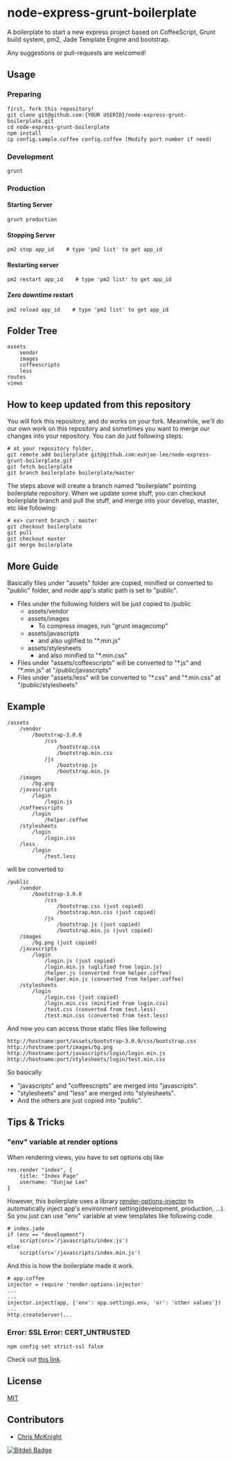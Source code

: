 # node-express-grunt-boilerplate

A boilerplate to start a new express project based on CoffeeScript, Grunt build system, pm2, Jade Template Engine and bootstrap.

Any suggestions or pull-requests are welcomed!


## Usage

### Preparing
    first, fork this repository!
    git clone git@github.com:{YOUR USERID}/node-express-grunt-boilerplate.git
    cd node-express-grunt-boilerplate
    npm install
    cp config.sample.coffee config.coffee (Modify port number if need)

### Development
    grunt

### Production

#### Starting Server
    grunt production


#### Stopping Server
    pm2 stop app_id    # type 'pm2 list' to get app_id

#### Restarting server
    pm2 restart app_id    # type 'pm2 list' to get app_id

#### Zero downtime restart
    pm2 reload app_id    # type 'pm2 list' to get app_id

## Folder Tree
    assets
        vendor
        images
        coffeescripts
        less
    routes
    views

## How to keep updated from this repository
You will fork this repository, and do works on your fork. Meanwhile, we'll do our own work on this repository and sometimes you want to merge our changes into your repository. You can do just following steps:

    # at your repository folder,
    git remote add boilerplate git@github.com:eunjae-lee/node-express-grunt-boilerplate.git
    git fetch boilerplate
    git branch boilerplate boilerplate/master

The steps above will create a branch named "boilerplate" pointing boilerplate repository.
When we update some stuff, you can checkout boilerplate branch and pull the stuff, and merge into your develop, master, etc like following:

    # ex> current branch : master
    git checkout boilerplate
    git pull
    git checkout master
    git merge boilerplate

## More Guide
Basically files under "assets" folder are copied, minified or converted to "public" folder, and node app's static path is set to "public".

* Files under the following folders will be just copied to /public
  * assets/vendor
  * assets/images
    * To compress images, run "grunt imagecomp"
  * assets/javascripts
    * and also uglified to "\*.min.js"
  * assets/stylesheets
    * and also minified to "\*.min.css"
* Files under "assets/coffeescripts" will be converted to "\*.js" and "\*.min.js" at "/public/javascripts"
* Files under "assets/less" will be converted to "\*.css" and "\*.min.css" at "/public/stylesheets"

## Example
    /assets
        /vendor
            /bootstrap-3.0.0
                /css
                	/bootstrap.css
	                /bootstrap.min.css
                /js
                    /bootstrap.js
                    /bootstrap.min.js
        /images
            /bg.png
        /javascripts
            /login
                /login.js
        /coffeescripts
            /login
                /helper.coffee
        /stylesheets
            /login
                /login.css
        /less
            /login
                /test.less

will be converted to

    /public
        /vendor
            /bootstrap-3.0.0
                /css
                	/bootstrap.css (just copied)
	                /bootstrap.min.css (just copied)
                /js
                    /bootstrap.js (just copied)
                    /bootstrap.min.js (just copied)
        /images
            /bg.png (just copied)
        /javascripts
            /login
                /login.js (just copied)
                /login.min.js (uglified from login.js)
                /helper.js (converted from helper.coffee)
                /helper.min.js (converted from helper.coffee)
        /stylesheets
            /login
                /login.css (just copied)
                /login.min.css (minified from login.css)
                /test.css (converted from test.less)
                /test.min.css (converted from test.less)

And now you can access those static files like following

    http://hostname:port/assets/bootstrap-3.0.0/css/bootstrap.css
    http://hostname:port/images/bg.png
    http://hostname:port/javascripts/login/login.min.js
    http://hostname:port/stylesheets/login/test.min.css

So basically

* "javascripts" and "coffeescripts" are merged into "javascripts".
* "stylesheets" and "less" are merged into "stylesheets".
* And the others are just copied into "public".

## Tips & Tricks

### "env" variable at render options
When rendering views, you have to set options obj like

    res.render "index", {
    	title: "Index Page"
		username: "Eunjae Lee"
    }

However, this boilerplate uses a library [render-options-injector](https://github.com/eunjae-lee/render-options-injector) to automatically inject app's environment setting(development, production, ...). So you just can use "env" variable at view templates like following code.

    # index.jade
    if (env == "development")
        script(src='/javascripts/index.js')
    else
        script(src='/javascripts/index.min.js')

And this is how the boilerplate made it work.

    # app.coffee
    injector = require 'render-options-injector'
    ...
    ...
    injector.inject(app, {'env': app.settings.env, 'or': 'other values'})
    ...
    http.createServer(...
    
### Error: SSL Error: CERT_UNTRUSTED

    npm config set strict-ssl false
    
Check out [this link](http://stackoverflow.com/questions/9626990/receiving-error-error-ssl-error-self-signed-cert-in-chain-while-using-npm).

## License
[MIT](http://opensource.org/licenses/mit-license.html)


## Contributors

* [Chris McKnight](https://github.com/cmckni3)

[![Bitdeli Badge](https://d2weczhvl823v0.cloudfront.net/eunjae-lee/node-express-grunt-boilerplate/trend.png)](https://bitdeli.com/free "Bitdeli Badge")

